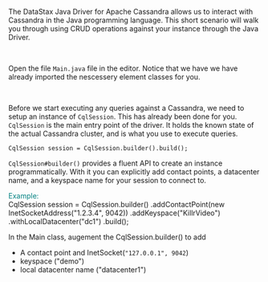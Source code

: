 The DataStax Java Driver for Apache Cassandra allows us to interact with Cassandra in the Java programming language.
This short scenario will walk you through using CRUD operations against your instance through the Java Driver.

<br>

Open the file `Main.java` file in the editor. Notice that we have we have already imported the nescessery element classes
for you.

<br>

Before we start executing any queries against a Cassandra, we need to setup an instance of `CqlSession`. This has already been done for you. `CqlSession` is the main entry point of the driver. It holds the known state of the actual Cassandra cluster, and is what you use to execute queries.


`CqlSession session = CqlSession.builder().build();`


`CqlSession#builder()` provides a fluent API to create an instance programmatically. With it you can explicitly add contact points, a datacenter name, and a keyspace name for your session to connect to.

 <summary style="color:teal">Example:</summary>
 CqlSession session = CqlSession.builder()
    .addContactPoint(new InetSocketAddress("1.2.3.4", 9042))
    .addKeyspace("KillrVideo")
    .withLocalDatacenter("dc1")
    .build();

In the Main class, augement the CqlSession.builder() to add
* A contact point and InetSocket(`"127.0.0.1", 9042`)
* keyspace ("demo")
* local datacenter name ("datacenter1")
